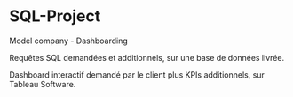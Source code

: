 # SQL-Project

Model company - Dashboarding

Requêtes SQL demandées et additionnels, sur une base de données livrée.

Dashboard interactif demandé par le client plus KPIs additionnels, sur Tableau Software.
